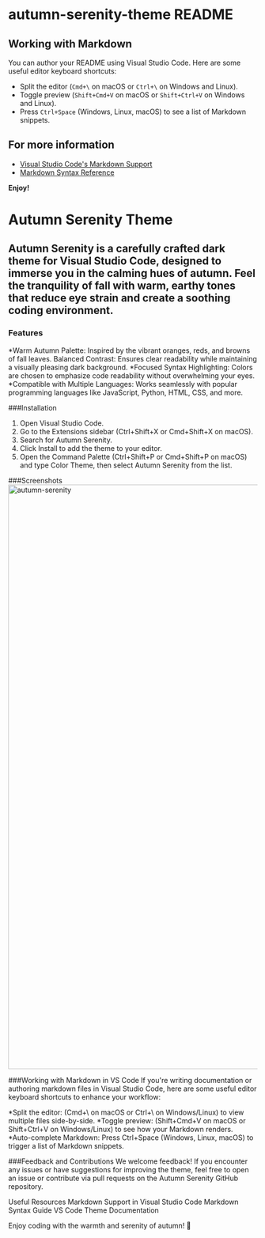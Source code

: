 # autumn-serenity-theme README

## Working with Markdown

You can author your README using Visual Studio Code. Here are some useful editor keyboard shortcuts:

* Split the editor (`Cmd+\` on macOS or `Ctrl+\` on Windows and Linux).
* Toggle preview (`Shift+Cmd+V` on macOS or `Shift+Ctrl+V` on Windows and Linux).
* Press `Ctrl+Space` (Windows, Linux, macOS) to see a list of Markdown snippets.

## For more information

* [Visual Studio Code's Markdown Support](http://code.visualstudio.com/docs/languages/markdown)
* [Markdown Syntax Reference](https://help.github.com/articles/markdown-basics/)

**Enjoy!**

# Autumn Serenity Theme
## Autumn Serenity is a carefully crafted dark theme for Visual Studio Code, designed to immerse you in the calming hues of autumn. Feel the tranquility of fall with warm, earthy tones that reduce eye strain and create a soothing coding environment.

### Features
*Warm Autumn Palette: Inspired by the vibrant oranges, reds, and browns of fall leaves.
Balanced Contrast: Ensures clear readability while maintaining a visually pleasing dark background.
*Focused Syntax Highlighting: Colors are chosen to emphasize code readability without overwhelming your eyes.
*Compatible with Multiple Languages: Works seamlessly with popular programming languages like JavaScript, Python, HTML, CSS, and more.

###Installation
1. Open Visual Studio Code.
2. Go to the Extensions sidebar (Ctrl+Shift+X or Cmd+Shift+X on macOS).
3. Search for Autumn Serenity.
4. Click Install to add the theme to your editor.
5. Open the Command Palette (Ctrl+Shift+P or Cmd+Shift+P on macOS) and type Color Theme, then select Autumn Serenity from the list.

###Screenshots
<img width="1182" alt="autumn-serenity" src="https://github.com/user-attachments/assets/af6c2f4e-51a8-463d-aafa-48fb3ab52934">

###Working with Markdown in VS Code
If you're writing documentation or authoring markdown files in Visual Studio Code, here are some useful editor keyboard shortcuts to enhance your workflow:

*Split the editor: (Cmd+\ on macOS or Ctrl+\ on Windows/Linux) to view multiple files side-by-side.
*Toggle preview: (Shift+Cmd+V on macOS or Shift+Ctrl+V on Windows/Linux) to see how your Markdown renders.
*Auto-complete Markdown: Press Ctrl+Space (Windows, Linux, macOS) to trigger a list of Markdown snippets.

###Feedback and Contributions
We welcome feedback! If you encounter any issues or have suggestions for improving the theme, feel free to open an issue or contribute via pull requests on the Autumn Serenity GitHub repository.

Useful Resources
Markdown Support in Visual Studio Code
Markdown Syntax Guide
VS Code Theme Documentation

Enjoy coding with the warmth and serenity of autumn! 🍂


